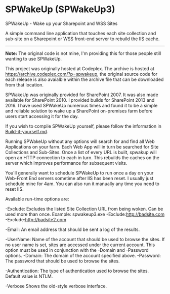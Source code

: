 # SPWakeUp (SPWakeUp3)

SPWakeUp - Wake up your Sharepoint and WSS Sites

A simple command line application that touches each site collection and sub-site on a Sharepoint or WSS front-end server to rebuild the IIS cache.

---

**Note:** The original code is not mine, I'm providing this for those people still wanting to use SPWakeUp.

This project was originally hosted at Codeplex. The archive is hosted at https://archive.codeplex.com/?p=spwakeup, the original source code for each release is also avaialble within the archive file that can be downloaded from that location.

SPWakeUp was originally provided for SharePoint 2007. It was also made available for SharePoint 2010. I provided builds for SharePoint 2013 and 2016. I have used SPWakeUp numerous times and found it to be a simple and reliable solution to wake up a SharePoint on-premises farm before users start accessing it for the day.

If you wish to compile SPWakeUp yourself, please follow the information in [Build-it-yourself.md](Build-it-yourself.md).

Running SPWakeUp without any options will search for and find all Web Applications on your farm. Each Web App will in turn be searched for Site Collections and Sub-Sites. Once a list of every URL is built, spwakup will open an HTTP connection to each in turn. This rebuilds the caches on the server which improves performance for subsequent visits.

You'll generally want to schedule SPWakeUp to run once a day on your Web-Front End servers sometime after IIS has been reset. I usually just schedule mine for 4am. You can also run it manually any time you need to reset IIS.

Available run-time options are:

-Exclude: Excludes the listed Site Collection URL from being woken.
Can be used more than once. Example: spwakeup3.exe -Exclude:http://badsite.com -Exclude:http://badsite2.com

-Email: An email address that should be sent a log of the results.

-UserName: Name of the account that should be used to browse the sites. If no user name is set, sites are accessed under the current account. This option must be used in conjunction with the -Domain and -Password options.
-Domain: The domain of the account specified above.
-Password: The password that should be used to browse the sites.

-Authentication: The type of authentication used to browse the sites. Default value is NTLM.

-Verbose Shows the old-style verbose interface.